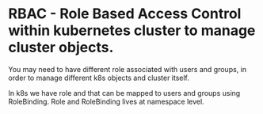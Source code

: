 # RBAC - Role Based Access Control within kubernetes cluster to manage cluster objects.
You may need to have different role associated with users and groups, in order to manage different k8s objects and cluster itself.

In k8s we have role and that can be mapped to users and groups using RoleBinding. Role and RoleBinding lives at namespace level.
